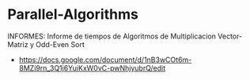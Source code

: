 # Parallel-Algorithms

INFORMES:
  Informe de tiempos de Algoritmos de Multiplicacion Vector-Matriz y Odd-Even Sort
  * https://docs.google.com/document/d/1nB3wCOt6m-8MZi9rn_3Q1j6YuiKxW0vC-pwNhjyubrQ/edit
